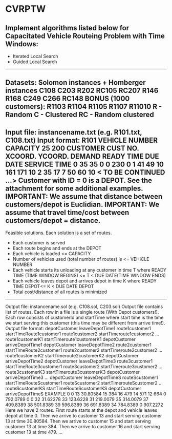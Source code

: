 # CVRPTW
## Implement algorithms listed below for Capacitated Vehicle Routeing Problem with Time Windows:
 - Iterated Local Search
 - Guided Local Search
 ----------------------------------------------------------------
Datasets: Solomon instances + Homberger instances
C108
C203
R202
RC105
RC207
R146
R168
C249
C266
RC148
BONUS (1000 customers):
R1103
R1104
R1105
R1107
R11010
R - Random
C - Clustered
RC - Random clustered
----------------------------------------------------------------
Input file: instancename.txt (e.g. R101.txt, C108.txt)
Input format:
R101
VEHICLE
NUMBER CAPACITY
25 200
CUSTOMER
CUST NO. XCOORD. YCOORD. DEMAND READY TIME DUE DATE SERVICE TIME
0 35 35 0 0 230 0
1 41 49 10 161 171 10
2 35 17 7 50 60 10
< TO BE CONTINUED ...>
Customer with ID = 0 is a DEPOT.
See the attachment for some additional examples.
IMPORTANT: We assume that distance between customers/depot is Euclidian.
IMPORTANT: We assume that travel time/cost between customers/depot = distance.
----------------------------------------------------------------
Feasible solutions.
Each solution is a set of routes.
- Each customer is served
- Each route begins and ends at the DEPOT
- Each vehicle is loaded <= CAPACITY
- Number of vehicles used (total number of routes) is <= VEHICLE NUMBER
- Each vehicle starts its unloading at any customer in time T where
READY TIME (TIME WINDOW BEGINS) <= T < DUE DATE(TIME WINDOW ENDS)
- Each vehicle leaves depot and arrives depot in time K where
READY TIME DEPOT<= K < DUE DATE DEPOT
- Total cost/distance of all routes is minimized
 ----------------------------------------------------------------
Output file: instancename.sol (e.g. C108.sol, C203.sol)
Output file contains list of routes.
Each row in a file is a single route (With Depot customers!).
Each row consists of customerId and startTime where start time is the time we start serving this
customer (this time may be different from arrive time!).
Output file format:
depotCustomer leaveDepotTime1 route1customer1 startTimeRoute1customer1 route1customer2
startTimeroute1customer2 ... route1customerK1 startTimeroute1customerK1 depotCustomer
arriveDepotTime1
depotCustomer leaveDepotTime2 route2customer1 startTimeRoute2customer1 route2customer2
startTimeroute2customer2 ... route1customerK2 startTimeroute2customerK2 depotCustomer
arriveDepotTime2
depotCustomer leaveDepotTime3 route3customer1 startTimeRoute3customer1 route3customer2
startTimeroute3customer2 ... route3customerK3 startTimeroute3customerK3 depotCustomer
arriveDepotTime3
...
depotCustomer leaveDepotTimeS routeScustomer1 startTimeRouteScustomer1 routeScustomer2
startTimerouteScustomer2 ... routeScustomerKS startTimeRouteScustomerKS depotCustomer
arriveDepotTimeS
EXAMPLE
0 0 13 30.80584 15 384 16 479 14 571 12 664 0 792.0789
0 0 32 31.62278 33 123.6228 31 219.0079 35 314.0079 37 409.8389 38 501.8389 39 596.8389 36
691.8389 34 784.8389 0 907.2272
Here we have 2 routes. First route starts at the depot and vehicle leaves depot at time 0.
Then we arrive to customer 13 and start serving customer 13 at time 30.80584.
Then we arrive to customer 15 and start serving customer 13 at time 384.
Then we arrive to customer 16 and start serving customer 13 at time 479.
...
